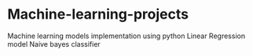 # Machine-learning-projects
Machine learning models implementation using python
Linear Regression model
Naive bayes classifier
